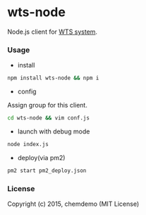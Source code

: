 # wts-node

Node.js client for [WTS system](https://github.com/chemdemo/wts-monit).

### Usage

- install

``` bash
npm install wts-node && npm i
```

- config

Assign group for this client.

``` bash
cd wts-node && vim conf.js
```

- launch with debug mode

``` bash
node index.js
```

- deploy(via pm2)

``` bash
pm2 start pm2_deploy.json
```

### License

Copyright (c) 2015, chemdemo (MIT License)
